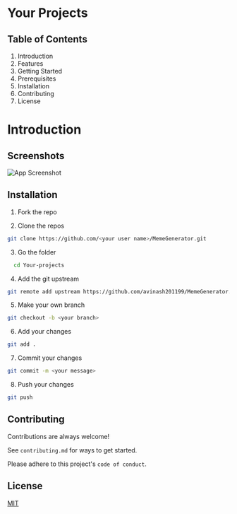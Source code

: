 
# Your Projects

## Table of Contents
1. Introduction
2. Features
3. Getting Started
4. Prerequisites
5. Installation
6. Contributing
7. License


# Introduction



## Screenshots

![App Screenshot](https://via.placeholder.com/468x300?text=App+Screenshot+Here)




## Installation

1. Fork the repo

2. Clone the repos 
```bash 
git clone https://github.com/<your user name>/MemeGenerator.git
```
3. Go the folder

```bash
  cd Your-projects
```

4. Add the git upstream
```bash 
git remote add upstream https://github.com/avinash201199/MemeGenerator.git
```

5. Make your own branch
``` bash
git checkout -b <your branch> 
```

6. Add your changes
```bash 
git add .
```
7. Commit your changes
```bash 
git commit -m <your message>
```
8. Push your changes
```bash 
git push
```

## Contributing

Contributions are always welcome!

See `contributing.md` for ways to get started.

Please adhere to this project's `code of conduct`.

## License

[MIT](https://choosealicense.com/licenses/mit/)